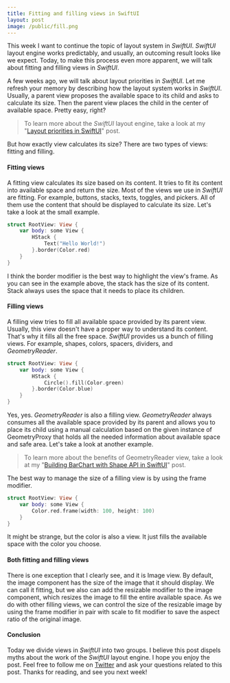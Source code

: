 ```yaml
---
title: Fitting and filling views in SwiftUI
layout: post
image: /public/fill.png
---
```


This week I want to continue the topic of layout system in *SwiftUI*. *SwiftUI* layout engine works predictably, and usually, an outcoming result looks like we expect. Today, to make this process even more apparent, we will talk about fitting and filling views in *SwiftUI*.

A few weeks ago, we will talk about layout priorities in *SwiftUI*. Let me refresh your memory by describing how the layout system works in *SwiftUI*. Usually, a parent view proposes the available space to its child and asks to calculate its size. Then the parent view places the child in the center of available space. Pretty easy, right?

> To learn more about the *SwiftUI* layout engine, take a look at my "[Layout priorities in SwiftUI](/2020/04/15/layout-priorities-in-swiftui/)" post.

But how exactly view calculates its size? There are two types of views: fitting and filling.

#### Fitting views
A fitting view calculates its size based on its content. It tries to fit its content into available space and return the size. Most of the views we use in *SwiftUI* are fitting. For example, buttons, stacks, texts, toggles, and pickers. All of them use the content that should be displayed to calculate its size. Let's take a look at the small example.

```swift
struct RootView: View {
    var body: some View {
        HStack {
            Text("Hello World!")
        }.border(Color.red)
    }
}
```

I think the border modifier is the best way to highlight the view's frame. As you can see in the example above, the stack has the size of its content. Stack always uses the space that it needs to place its children.

#### Filling views
A filling view tries to fill all available space provided by its parent view. Usually, this view doesn't have a proper way to understand its content. That's why it fills all the free space. *SwiftUI* provides us a bunch of filling views. For example, shapes, colors, spacers, dividers, and *GeometryReader*. 

```swift
struct RootView: View {
    var body: some View {
        HStack {
            Circle().fill(Color.green)
        }.border(Color.blue)
    }
}
```

Yes, yes. *GeometryReader* is also a filling view. *GeometryReader* always consumes all the available space provided by its parent and allows you to place its child using a manual calculation based on the given instance of GeometryProxy that holds all the needed information about available space and safe area. Let's take a look at another example.

> To learn more about the benefits of GeometryReader view, take a look at my "[Building BarChart with Shape API in SwiftUI](/2019/08/14/building-barchart-with-shape-api-in-swiftui/)" post.

The best way to manage the size of a filling view is by using the frame modifier. 

```swift
struct RootView: View {
    var body: some View {
        Color.red.frame(width: 100, height: 100)
    }
}
```

It might be strange, but the color is also a view. It just fills the available space with the color you choose.

#### Both fitting and filling views
There is one exception that I clearly see, and it is Image view. By default, the image component has the size of the image that it should display. We can call it fitting, but we also can add the resizable modifier to the image component, which resizes the image to fill the entire available space. As we do with other filling views, we can control the size of the resizable image by using the frame modifier in pair with scale to fit modifier to save the aspect ratio of the original image.

#### Conclusion
Today we divide views in *SwiftUI* into two groups. I believe this post dispels myths about the work of the *SwiftUI* layout engine. I hope you enjoy the post. Feel free to follow me on [Twitter](https://twitter.com/mecid) and ask your questions related to this post. Thanks for reading, and see you next week!